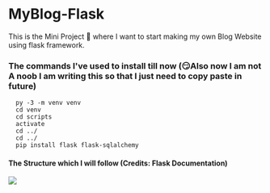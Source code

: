 # MyBlog-Flask
This is the Mini Project 🚀 where I want to start making my own Blog Website using flask framework.



### The commands I've used to install till now (😏Also now I am not A noob I am writing this so that I just need to copy paste in future)

      py -3 -m venv venv
      cd venv
      cd scripts
      activate
      cd ../
      cd ../
      pip install flask flask-sqlalchemy



#### The Structure which I will follow (Credits: Flask Documentation)

![](https://res.cloudinary.com/dnv3ztqf1/image/upload/v1599165927/Flask%20Blog%20Website/The%20Flask%20Website%20Structure%20Which%20I%20will%20follow.png)
